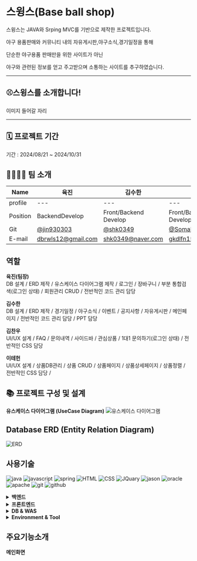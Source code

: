 **스윙스(Base ball shop)**
=============
스윙스는 JAVA와 Srping MVC를 기반으로 제작한 프로젝트입니다.

야구 용품판매와 커뮤니티 내의 자유게시판,야구소식,경기일정을 통해 

단순한 야구용품 판매만을 위한 사이트가 아닌

야구와 관련된 정보를 얻고 주고받으며 소통하는 사이트를 추구하였습니다.

---
**⚾스윙스를 소개합니다!**
-------------

이미지 들어갈 자리

---
🗓️ 프로젝트 기간
-------------
기간 : 2024/08/21 ~ 2024/10/31

👨‍👩‍👧‍👦 팀 소개
-------------
|Name|육진|김수한|김찬우|이태헌|
|---| ---  | ---  | ---      | ---   |
|profile| ---  | ---  | ---   |--- |
|Position|BackendDevelop|Front/Backend<br>Develop|Front/Backend<br>Develop|Front/Backend<br>Develop|
|Git|[@jin930303](https://github.com/jin930303)|[@shk0349](https://github.com/shk0349)|[@Somallcool](https://github.com/Somallcool)|[@TaeHoen-Lee](https://github.com/TaeHeon-Lee1)|
|E-mail|<dbrwls12@gmail.com>|<shk0349@naver.com>|<gkdlfn1578@naver.com>|<dlxojs1924@naver.com>|

 역할
 -------------
**육진(팀장)**<br>
DB 설계 / ERD 제작 / 유스케이스 다이어그램 제작 / 로그인 / 장바구니 / 부분 통합검색(로그인 상태) / 회원관리 CRUD /  전반적인 코드 관리 담당  

**김수한**<br>
DB 설계 / ERD 제작 / 경기일정 / 야구소식 / 이벤트 / 공지사항 / 자유게시판 / 메인페이지 / 전반적인 코드 관리 담당 / PPT 담당

**김찬우**<br>
UI/UX 설계 / FAQ / 문의내역 / 사이드바 / 관심상품 / 1대1 문의하기(로그인 상태) / 전반적인 CSS 담당

**이테헌**<br>
UI/UX 설계 / 상품DB관리 / 상품 CRUD / 상품페이지 / 상품상세페이지 / 상품정렬 / 전반적인 CSS 담당 /

📚 프로젝트 구성 및 설계
-------------
**유스케이스 다이어그램 (UseCase Diagram)**
![유스케이스 다이어그램](https://github.com/jin930303/team/blob/main/%EC%B5%9C%EC%A2%85.jpg)

**Database ERD (Entity Relation Diagram)**
-------------
![ERD](https://github.com/jin930303/team/blob/main/erd.png)

**사용기술**
-------------
![java](https://img.shields.io/badge/Java-ED8B00?style=for-the-badge&logo=openjdk&logoColor=white)
![javascript](https://img.shields.io/badge/JavaScript-F7DF1E?style=for-the-badge&logo=JavaScript&logoColor=white)
![spring](https://img.shields.io/badge/Spring-6DB33F?style=for-the-badge&logo=spring&logoColor=white) 
![HTML](https://img.shields.io/badge/HTML5-E34F26?style=for-the-badge&logo=html5&logoColor=white)
![CSS](https://img.shields.io/badge/CSS-239120?&style=for-the-badge&logo=css3&logoColor=white)
![JQuary](	https://img.shields.io/badge/jQuery-0769AD?style=for-the-badge&logo=jquery&logoColor=white)
![jason](https://img.shields.io/badge/JSON-000000?style=for-the-badge&logo=json&logoColor=white")
![oracle](https://img.shields.io/badge/Oracle-F80000?style=for-the-badge&logo=Oracle&logoColor=white)
![apache](https://img.shields.io/badge/Apache%20Tomcat-F8DC75?style=for-the-badge&logo=apachetomcat&logoColor=black)
![git](https://img.shields.io/badge/Git-F05032?style=for-the-badge&logo=git&logoColor=white)
![github](https://img.shields.io/badge/GitHub-100000?style=for-the-badge&logo=github&logoColor=white)

<details>
<summary><b>백엔드</summary>
<div markdown="1">
<ul>
  <li>JAVA 11</li>
  <li>Spring MVC</li>
  <li>JSP</li>
  <li>MyBatis</li>
  <li>AJAX</li>
  <li>JSON</li>
</ul>
</div>
</details>
 <details>
<summary><b> 프론트엔드</b></summary>
<ul>
  <li>HTML</li>
  <li>CSS</li>
  <li>JavaScript</li>
  <li>JQuery</li>
</ul>
</details>
<details>
<summary><b> DB & WAS</b></summary>
<ul>
  <li>Oracle(Oracle Database 11g Express Edition Release 11.2.0)</li>
  <li>Tomcat 9(9.0.93)</li>
</ul>
</details>
<details>
<summary><b> Environment & Tool</b></summary>
<ul>
  <li>Windows 11</li>
  <li>STS(3.9.18)</li>
  <li>Git</li>
  <li>GitHub</li>
  <li>Fork</li>
  <li>Oracle SQL Developer</li>
</ul>
</details>
 
주요기능소개
----------
**메인화면**
